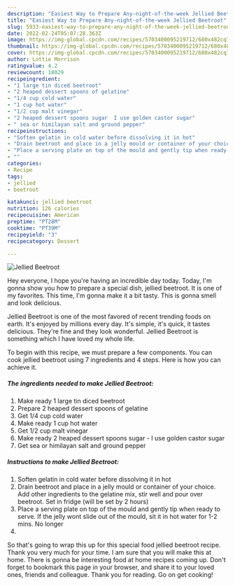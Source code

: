```yaml
---
description: "Easiest Way to Prepare Any-night-of-the-week Jellied Beetroot"
title: "Easiest Way to Prepare Any-night-of-the-week Jellied Beetroot"
slug: 5933-easiest-way-to-prepare-any-night-of-the-week-jellied-beetroot
date: 2022-02-24T05:07:28.363Z
image: https://img-global.cpcdn.com/recipes/5703400095219712/680x482cq70/jellied-beetroot-recipe-main-photo.jpg
thumbnail: https://img-global.cpcdn.com/recipes/5703400095219712/680x482cq70/jellied-beetroot-recipe-main-photo.jpg
cover: https://img-global.cpcdn.com/recipes/5703400095219712/680x482cq70/jellied-beetroot-recipe-main-photo.jpg
author: Lottie Morrison
ratingvalue: 4.2
reviewcount: 18029
recipeingredient:
- "1 large tin diced beetroot"
- "2 heaped dessert spoons of gelatine"
- "1/4 cup cold water"
- "1 cup hot water"
- "1/2 cup malt vinegar"
- "2 heaped dessert spoons sugar  I use golden castor sugar"
- " sea or himilayan salt and ground pepper"
recipeinstructions:
- "Soften gelatin in cold water before dissolving it in hot"
- "Drain beetroot and place in a jelly mould or container of your choice. Add other ingredients to the gelatine mix, stir well and pour over beetroot. Set in fridge (will be set by 2 hours)"
- "Place a serving plate on top of the mould and gently tip when ready to serve. If the jelly wont slide out of the mould, sit it in hot water for 1-2 mins. No longer"
- ""
categories:
- Recipe
tags:
- jellied
- beetroot

katakunci: jellied beetroot 
nutrition: 126 calories
recipecuisine: American
preptime: "PT28M"
cooktime: "PT39M"
recipeyield: "3"
recipecategory: Dessert

---
```



![Jellied Beetroot](https://img-global.cpcdn.com/recipes/5703400095219712/680x482cq70/jellied-beetroot-recipe-main-photo.jpg)

Hey everyone, I hope you're having an incredible day today. Today, I'm gonna show you how to prepare a special dish, jellied beetroot. It is one of my favorites. This time, I'm gonna make it a bit tasty. This is gonna smell and look delicious.

Jellied Beetroot is one of the most favored of recent trending foods on earth. It's enjoyed by millions every day. It's simple, it's quick, it tastes delicious. They're fine and they look wonderful. Jellied Beetroot is something which I have loved my whole life.




To begin with this recipe, we must prepare a few components. You can cook jellied beetroot using 7 ingredients and 4 steps. Here is how you can achieve it.

<!--inarticleads1-->

##### The ingredients needed to make Jellied Beetroot:

1. Make ready 1 large tin diced beetroot
1. Prepare 2 heaped dessert spoons of gelatine
1. Get 1/4 cup cold water
1. Make ready 1 cup hot water
1. Get 1/2 cup malt vinegar
1. Make ready 2 heaped dessert spoons sugar - I use golden castor sugar
1. Get  sea or himilayan salt and ground pepper




<!--inarticleads2-->

##### Instructions to make Jellied Beetroot:

1. Soften gelatin in cold water before dissolving it in hot
1. Drain beetroot and place in a jelly mould or container of your choice. Add other ingredients to the gelatine mix, stir well and pour over beetroot. Set in fridge (will be set by 2 hours)
1. Place a serving plate on top of the mould and gently tip when ready to serve. If the jelly wont slide out of the mould, sit it in hot water for 1-2 mins. No longer
1. 




So that's going to wrap this up for this special food jellied beetroot recipe. Thank you very much for your time. I am sure that you will make this at home. There is gonna be interesting food at home recipes coming up. Don't forget to bookmark this page in your browser, and share it to your loved ones, friends and colleague. Thank you for reading. Go on get cooking!
